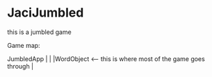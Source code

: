 JaciJumbled
===========
this is a jumbled game

Game map:

JumbledApp
	|
	|
	|WordObject <-- this is where most of the game goes through
	|
